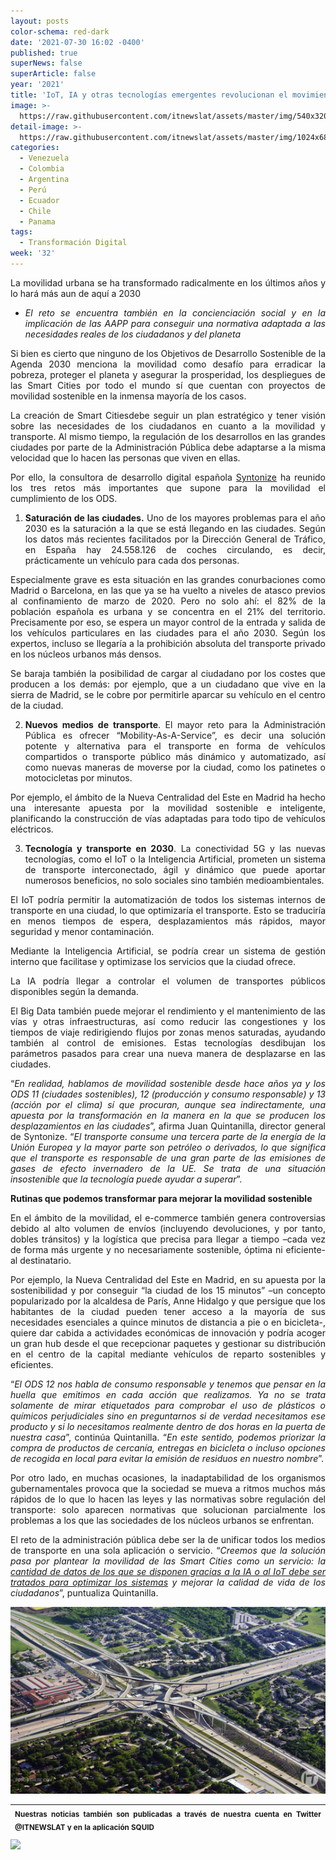 ```yaml
---
layout: posts
color-schema: red-dark
date: '2021-07-30 16:02 -0400'
published: true
superNews: false
superArticle: false
year: '2021'
title: 'IoT, IA y otras tecnologías emergentes revolucionan el movimiento en la ciudad'
image: >-
  https://raw.githubusercontent.com/itnewslat/assets/master/img/540x320/Avenidas-Ciudades-p.jpg
detail-image: >-
  https://raw.githubusercontent.com/itnewslat/assets/master/img/1024x680/Avenidas-Ciudades-g.jpg
categories:
  - Venezuela
  - Colombia
  - Argentina
  - Perú
  - Ecuador
  - Chile
  - Panama
tags:
  - Transformación Digital
week: '32'
---
```

<p style="text-align: justify;">La movilidad urbana se ha transformado radicalmente en los últimos años y lo hará más aun de aquí a 2030</p>

<ul style="list-style-type: disc; text-align: justify;">
	<li><em>El reto se encuentra también en la concienciación social y en la implicación de las AAPP para conseguir una normativa adaptada a las necesidades reales de los ciudadanos y del planeta</em></li>
</ul>
<p style="text-align: justify;">Si bien es cierto que ninguno de los Objetivos de Desarrollo Sostenible de la Agenda 2030 menciona la movilidad como desafío para erradicar la pobreza, proteger el planeta y asegurar la prosperidad, los despliegues de las Smart Cities por todo el mundo sí que cuentan con proyectos de movilidad sostenible en la inmensa mayoría de los casos.</p>
<p style="text-align: justify;">La creación de Smart Citiesdebe seguir un plan estratégico y tener visión sobre las necesidades de los ciudadanos en cuanto a la movilidad y transporte. Al mismo tiempo, la regulación de los desarrollos en las grandes ciudades por parte de la Administración Pública debe adaptarse a la misma velocidad que lo hacen las personas que viven en ellas.</p>
<p style="text-align: justify;">Por ello, la consultora de desarrollo digital española <a href="http://www.syntonize.com/">Syntonize</a> ha reunido los tres retos más importantes que supone para la movilidad el cumplimiento de los ODS.</p>

<ol style="text-align: justify;">
	<li><strong>Saturación de las ciudades.</strong> Uno de los mayores problemas para el año 2030 es la saturación a la que se está llegando en las ciudades. Según los datos más recientes facilitados por la Dirección General de Tráfico, en España hay 24.558.126 de coches circulando, es decir, prácticamente un vehículo para cada dos personas.</li>
</ol>
<p style="text-align: justify;">Especialmente grave es esta situación en las grandes conurbaciones como Madrid o Barcelona, en las que ya se ha vuelto a niveles de atasco previos al confinamiento de marzo de 2020. Pero no solo ahí: el 82% de la población española es urbana y se concentra en el 21% del territorio. Precisamente por eso, se espera un mayor control de la entrada y salida de los vehículos particulares en las ciudades para el año 2030. Según los expertos, incluso se llegaría a la prohibición absoluta del transporte privado en los núcleos urbanos más densos.</p>
<p style="text-align: justify;">Se baraja también la posibilidad de cargar al ciudadano por los costes que producen a los demás: por ejemplo, que a un ciudadano que vive en la sierra de Madrid, se le cobre por permitirle aparcar su vehículo en el centro de la ciudad.</p>

<ol style="text-align: justify;" start="2">
	<li><strong>Nuevos medios de transporte</strong>. El mayor reto para la Administración Pública es ofrecer “Mobility-As-A-Service”, es decir una solución potente y alternativa para el transporte en forma de vehículos compartidos o transporte público más dinámico y automatizado, así como nuevas maneras de moverse por la ciudad, como los patinetes o motocicletas por minutos.</li>
</ol>
<p style="text-align: justify;">Por ejemplo, el ámbito de la Nueva Centralidad del Este en Madrid ha hecho una interesante apuesta por la movilidad sostenible e inteligente, planificando la construcción de vías adaptadas para todo tipo de vehículos eléctricos.</p>

<ol style="text-align: justify;" start="3">
	<li><strong>Tecnología y transporte en 2030</strong>. La conectividad 5G y las nuevas tecnologías, como el IoT o la Inteligencia Artificial, prometen un sistema de transporte interconectado, ágil y dinámico que puede aportar numerosos beneficios, no solo sociales sino también medioambientales.</li>
</ol>
<p style="text-align: justify;">El IoT podría permitir la automatización de todos los sistemas internos de transporte en una ciudad, lo que optimizaría el transporte. Esto se traduciría en menos tiempos de espera, desplazamientos más rápidos, mayor seguridad y menor contaminación.</p>
<p style="text-align: justify;">Mediante la Inteligencia Artificial, se podría crear un sistema de gestión interno que facilitase y optimizase los servicios que la ciudad ofrece.</p>
<p style="text-align: justify;">La IA podría llegar a controlar el volumen de transportes públicos disponibles según la demanda.</p>
<p style="text-align: justify;">El Big Data también puede mejorar el rendimiento y el mantenimiento de las vías y otras infraestructuras, así como reducir las congestiones y los tiempos de viaje redirigiendo flujos por zonas menos saturadas, ayudando también al control de emisiones. Estas tecnologías desdibujan los parámetros pasados para crear una nueva manera de desplazarse en las ciudades.</p>
<p style="text-align: justify;">“<em>En realidad, hablamos de movilidad sostenible desde hace años ya y los ODS 11 (ciudades sostenibles), 12 (producción y consumo responsable) y 13 (acción por el clima) sí que procuran, aunque sea indirectamente, una apuesta por la transformación en la manera en la que se producen los desplazamientos en las ciudades</em>”, afirma Juan Quintanilla, director general de Syntonize. “<em>El transporte consume una tercera parte de la energía de la Unión Europea y la mayor parte son petróleo o derivados, lo que significa que el transporte es responsable de una gran parte de las emisiones de gases de efecto invernadero de la UE. Se trata de una situación insostenible que la tecnología puede ayudar a superar</em>”.</p>
<p style="text-align: justify;"><strong>Rutinas que podemos transformar para mejorar la movilidad sostenible</strong></p>
<p style="text-align: justify;">En el ámbito de la movilidad, el e-commerce también genera controversias debido al alto volumen de envíos (incluyendo devoluciones, y por tanto, dobles tránsitos) y la logística que precisa para llegar a tiempo –cada vez de forma más urgente y no necesariamente sostenible, óptima ni eficiente- al destinatario.</p>
<p style="text-align: justify;">Por ejemplo, la Nueva Centralidad del Este en Madrid, en su apuesta por la sostenibilidad y por conseguir “la ciudad de los 15 minutos” –un concepto popularizado por la alcaldesa de París, Anne Hidalgo y que persigue que los habitantes de la ciudad pueden tener acceso a la mayoría de sus necesidades esenciales a quince minutos de distancia a pie o en bicicleta-, quiere dar cabida a actividades económicas de innovación y podría acoger un gran hub desde el que recepcionar paquetes y gestionar su distribución en el centro de la capital mediante vehículos de reparto sostenibles y eficientes.</p>
<p style="text-align: justify;">“<em>El ODS 12 nos habla de consumo responsable y tenemos que pensar en la huella que emitimos en cada acción que realizamos. Ya no se trata solamente de mirar etiquetados para comprobar el uso de plásticos o químicos perjudiciales sino en preguntarnos si de verdad necesitamos ese producto y si lo necesitamos realmente dentro de dos horas en la puerta de nuestra casa</em>”, continúa Quintanilla. “<em>En este sentido, podemos priorizar la compra de productos de cercanía, entregas en bicicleta o incluso opciones de recogida en local para evitar la emisión de residuos en nuestro nombre</em>”.</p>
<p style="text-align: justify;">Por otro lado, en muchas ocasiones, la inadaptabilidad de los organismos gubernamentales provoca que la sociedad se mueva a ritmos muchos más rápidos de lo que lo hacen las leyes y las normativas sobre regulación del transporte: solo aparecen normativas que solucionan parcialmente los problemas a los que las sociedades de los núcleos urbanos se enfrentan.</p>
<p style="text-align: justify;">El reto de la administración pública debe ser la de unificar todos los medios de transporte en una sola aplicación o servicio. “<em>Creemos que la solución pasa por plantear la movilidad de las Smart Cities como un servicio: la<a href="https://www.syntonize.com/analisis-de-datos/"> cantidad de datos de los que se disponen gracias a la IA o al IoT debe ser tratados para optimizar los sistemas</a> y mejorar la calidad de vida de los ciudadanos</em>”, puntualiza Quintanilla.</p>

![](https://raw.githubusercontent.com/itnewslat/assets/master/img/540x320/Avenidas-Ciudades-p.jpg)

<table style="height: 42px;" width="569">
<tbody>
<tr>
<td style="text-align: justify;"><sub><strong>Nuestras noticias también son publicadas a través de nuestra cuenta en Twitter <a href="https://twitter.com/itnewslat?lang=es">@ITNEWSLAT</a> y en la aplicación <a href="https://squidapp.co/en/">SQUID</a></strong></sub></td>
</tr>
</tbody>
</table>

<img src="https://tracker.metricool.com/c3po.jpg?hash=56f88a41e39ab42c063cc51676587a04"/>
